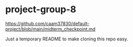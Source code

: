 # project-group-8

https://github.com/caam37830/default-project/blob/main/midterm_checkpoint.md

Just a temporary README to make cloning this repo easy.
